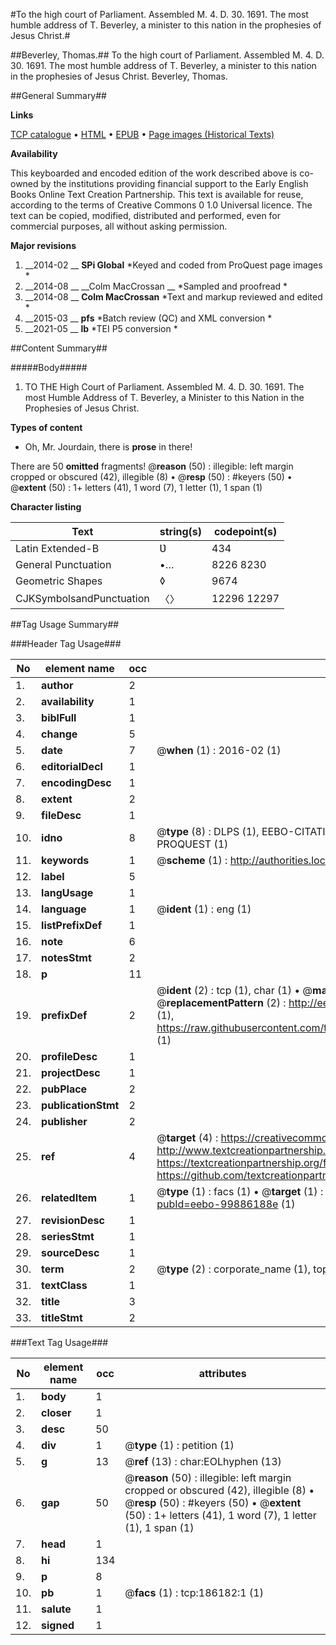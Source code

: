 #To the high court of Parliament. Assembled M. 4. D. 30. 1691. The most humble address of T. Beverley, a minister to this nation in the prophesies of Jesus Christ.#

##Beverley, Thomas.##
To the high court of Parliament. Assembled M. 4. D. 30. 1691. The most humble address of T. Beverley, a minister to this nation in the prophesies of Jesus Christ.
Beverley, Thomas.

##General Summary##

**Links**

[TCP catalogue](http://www.ota.ox.ac.uk/tcp/)  • 
[HTML](http://tei.it.ox.ac.uk/tcp/Texts-HTML/free/B17/B17703.html)  • 
[EPUB](http://tei.it.ox.ac.uk/tcp/Texts-EPUB/free/B17/B17703.epub) • 
[Page images (Historical Texts)](https://historicaltexts.jisc.ac.uk/eebo-99886188e)

**Availability**

This keyboarded and encoded edition of the work described above is co-owned by the
    institutions providing financial support to the Early English Books Online Text Creation
    Partnership. This text is available for reuse, according to the terms of  Creative Commons 0 1.0 Universal
    licence. The text can be copied, modified, distributed and performed, even for commercial
    purposes, all without asking permission.

**Major revisions**

1. __2014-02 __ __SPi Global__ *Keyed and coded from ProQuest page images *
1. __2014-08 __ __Colm MacCrossan __ *Sampled and proofread *
1. __2014-08 __ __Colm MacCrossan__ *Text and markup reviewed and edited *
1. __2015-03 __ __pfs__ *Batch review (QC) and XML conversion *
1. __2021-05 __ __lb__ *TEI P5 conversion *

##Content Summary##

#####Body#####

1. TO THE High Court of Parliament. Assembled M. 4. D. 30. 1691. The most Humble Address of T. Beverley, a Minister to this Nation in the Prophesies of Jesus Christ.

**Types of content**

  * Oh, Mr. Jourdain, there is **prose** in there!

There are 50 **omitted** fragments! 
 @__reason__ (50) : illegible: left margin cropped or obscured (42), illegible (8)  •  @__resp__ (50) : #keyers (50)  •  @__extent__ (50) : 1+ letters (41), 1 word (7), 1 letter (1), 1 span (1)

**Character listing**


|Text|string(s)|codepoint(s)|
|---|---|---|
|Latin Extended-B|Ʋ|434|
|General Punctuation|•…|8226 8230|
|Geometric Shapes|◊|9674|
|CJKSymbolsandPunctuation|〈〉|12296 12297|

##Tag Usage Summary##

###Header Tag Usage###

|No|element name|occ|attributes|
|---|---|---|---|
|1.|__author__|2||
|2.|__availability__|1||
|3.|__biblFull__|1||
|4.|__change__|5||
|5.|__date__|7| @__when__ (1) : 2016-02 (1)|
|6.|__editorialDecl__|1||
|7.|__encodingDesc__|1||
|8.|__extent__|2||
|9.|__fileDesc__|1||
|10.|__idno__|8| @__type__ (8) : DLPS (1), EEBO-CITATION (1), VID (1), EEBO-PROQUEST (1), STC (3), PROQUEST (1)|
|11.|__keywords__|1| @__scheme__ (1) : http://authorities.loc.gov/ (1)|
|12.|__label__|5||
|13.|__langUsage__|1||
|14.|__language__|1| @__ident__ (1) : eng (1)|
|15.|__listPrefixDef__|1||
|16.|__note__|6||
|17.|__notesStmt__|2||
|18.|__p__|11||
|19.|__prefixDef__|2| @__ident__ (2) : tcp (1), char (1)  •  @__matchPattern__ (2) : ([0-9\-]+):([0-9IVX]+) (1), (.+) (1)  •  @__replacementPattern__ (2) : http://eebo.chadwyck.com/downloadtiff?vid=$1&page=$2 (1), https://raw.githubusercontent.com/textcreationpartnership/Texts/master/tcpchars.xml#$1 (1)|
|20.|__profileDesc__|1||
|21.|__projectDesc__|1||
|22.|__pubPlace__|2||
|23.|__publicationStmt__|2||
|24.|__publisher__|2||
|25.|__ref__|4| @__target__ (4) : https://creativecommons.org/publicdomain/zero/1.0/ (1), http://www.textcreationpartnership.org/docs/. (1), https://textcreationpartnership.org/faq/#faq05 (1), https://github.com/textcreationpartnership (1)|
|26.|__relatedItem__|1| @__type__ (1) : facs (1)  •  @__target__ (1) : https://data.historicaltexts.jisc.ac.uk/view?pubId=eebo-99886188e (1)|
|27.|__revisionDesc__|1||
|28.|__seriesStmt__|1||
|29.|__sourceDesc__|1||
|30.|__term__|2| @__type__ (2) : corporate_name (1), topical_term (1)|
|31.|__textClass__|1||
|32.|__title__|3||
|33.|__titleStmt__|2||


###Text Tag Usage###

|No|element name|occ|attributes|
|---|---|---|---|
|1.|__body__|1||
|2.|__closer__|1||
|3.|__desc__|50||
|4.|__div__|1| @__type__ (1) : petition (1)|
|5.|__g__|13| @__ref__ (13) : char:EOLhyphen (13)|
|6.|__gap__|50| @__reason__ (50) : illegible: left margin cropped or obscured (42), illegible (8)  •  @__resp__ (50) : #keyers (50)  •  @__extent__ (50) : 1+ letters (41), 1 word (7), 1 letter (1), 1 span (1)|
|7.|__head__|1||
|8.|__hi__|134||
|9.|__p__|8||
|10.|__pb__|1| @__facs__ (1) : tcp:186182:1 (1)|
|11.|__salute__|1||
|12.|__signed__|1||
